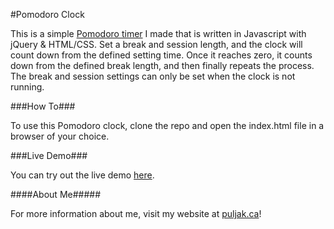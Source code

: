 #Pomodoro Clock

This is a simple [Pomodoro timer](https://en.wikipedia.org/wiki/Pomodoro_Technique) I made that is written in Javascript with jQuery & HTML/CSS. Set a break and session length, and the clock will count down from the defined setting time. Once it reaches zero, it counts down from the defined break length, and then finally repeats the process. The break and session settings can only be set when the clock is not running.

###How To###

To use this Pomodoro clock, clone the repo and open the index.html file in a browser of your choice.

###Live Demo###

You can try out the live demo [here](https://www.puljak.ca/projects/basic/pomodoro/).

####About Me#####

For more information about me, visit my website at [puljak.ca](https://puljak.ca)!